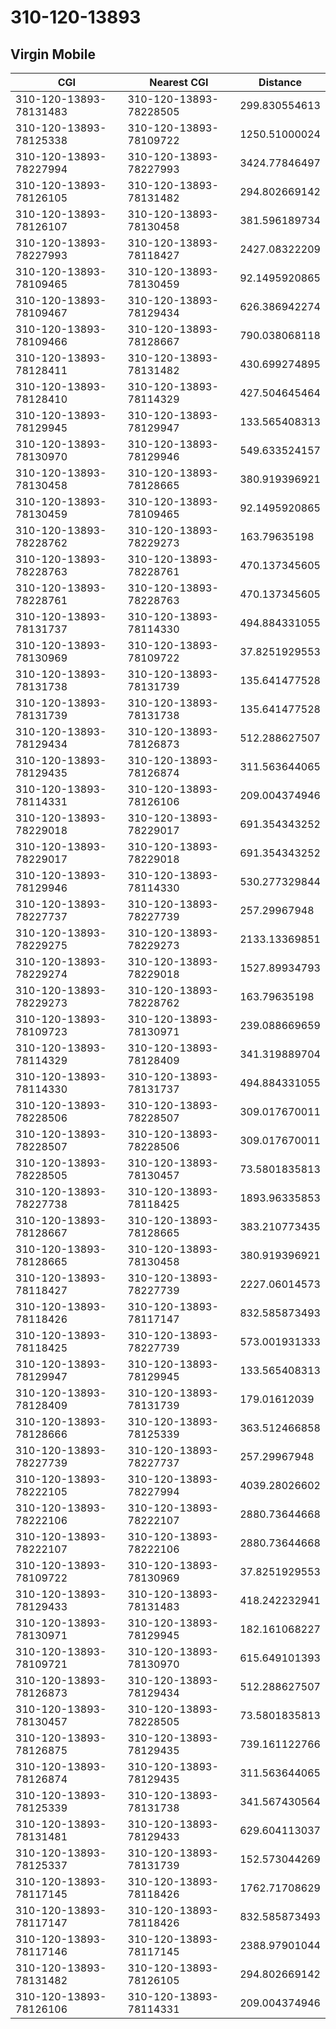# 310-120-13893
## Virgin Mobile


| CGI | Nearest CGI | Distance |
|-----|-------------|----------|
| 310-120-13893-78131483 | 310-120-13893-78228505 | 299.830554613 |
| 310-120-13893-78125338 | 310-120-13893-78109722 | 1250.51000024 |
| 310-120-13893-78227994 | 310-120-13893-78227993 | 3424.77846497 |
| 310-120-13893-78126105 | 310-120-13893-78131482 | 294.802669142 |
| 310-120-13893-78126107 | 310-120-13893-78130458 | 381.596189734 |
| 310-120-13893-78227993 | 310-120-13893-78118427 | 2427.08322209 |
| 310-120-13893-78109465 | 310-120-13893-78130459 | 92.1495920865 |
| 310-120-13893-78109467 | 310-120-13893-78129434 | 626.386942274 |
| 310-120-13893-78109466 | 310-120-13893-78128667 | 790.038068118 |
| 310-120-13893-78128411 | 310-120-13893-78131482 | 430.699274895 |
| 310-120-13893-78128410 | 310-120-13893-78114329 | 427.504645464 |
| 310-120-13893-78129945 | 310-120-13893-78129947 | 133.565408313 |
| 310-120-13893-78130970 | 310-120-13893-78129946 | 549.633524157 |
| 310-120-13893-78130458 | 310-120-13893-78128665 | 380.919396921 |
| 310-120-13893-78130459 | 310-120-13893-78109465 | 92.1495920865 |
| 310-120-13893-78228762 | 310-120-13893-78229273 | 163.79635198 |
| 310-120-13893-78228763 | 310-120-13893-78228761 | 470.137345605 |
| 310-120-13893-78228761 | 310-120-13893-78228763 | 470.137345605 |
| 310-120-13893-78131737 | 310-120-13893-78114330 | 494.884331055 |
| 310-120-13893-78130969 | 310-120-13893-78109722 | 37.8251929553 |
| 310-120-13893-78131738 | 310-120-13893-78131739 | 135.641477528 |
| 310-120-13893-78131739 | 310-120-13893-78131738 | 135.641477528 |
| 310-120-13893-78129434 | 310-120-13893-78126873 | 512.288627507 |
| 310-120-13893-78129435 | 310-120-13893-78126874 | 311.563644065 |
| 310-120-13893-78114331 | 310-120-13893-78126106 | 209.004374946 |
| 310-120-13893-78229018 | 310-120-13893-78229017 | 691.354343252 |
| 310-120-13893-78229017 | 310-120-13893-78229018 | 691.354343252 |
| 310-120-13893-78129946 | 310-120-13893-78114330 | 530.277329844 |
| 310-120-13893-78227737 | 310-120-13893-78227739 | 257.29967948 |
| 310-120-13893-78229275 | 310-120-13893-78229273 | 2133.13369851 |
| 310-120-13893-78229274 | 310-120-13893-78229018 | 1527.89934793 |
| 310-120-13893-78229273 | 310-120-13893-78228762 | 163.79635198 |
| 310-120-13893-78109723 | 310-120-13893-78130971 | 239.088669659 |
| 310-120-13893-78114329 | 310-120-13893-78128409 | 341.319889704 |
| 310-120-13893-78114330 | 310-120-13893-78131737 | 494.884331055 |
| 310-120-13893-78228506 | 310-120-13893-78228507 | 309.017670011 |
| 310-120-13893-78228507 | 310-120-13893-78228506 | 309.017670011 |
| 310-120-13893-78228505 | 310-120-13893-78130457 | 73.5801835813 |
| 310-120-13893-78227738 | 310-120-13893-78118425 | 1893.96335853 |
| 310-120-13893-78128667 | 310-120-13893-78128665 | 383.210773435 |
| 310-120-13893-78128665 | 310-120-13893-78130458 | 380.919396921 |
| 310-120-13893-78118427 | 310-120-13893-78227739 | 2227.06014573 |
| 310-120-13893-78118426 | 310-120-13893-78117147 | 832.585873493 |
| 310-120-13893-78118425 | 310-120-13893-78227739 | 573.001931333 |
| 310-120-13893-78129947 | 310-120-13893-78129945 | 133.565408313 |
| 310-120-13893-78128409 | 310-120-13893-78131739 | 179.01612039 |
| 310-120-13893-78128666 | 310-120-13893-78125339 | 363.512466858 |
| 310-120-13893-78227739 | 310-120-13893-78227737 | 257.29967948 |
| 310-120-13893-78222105 | 310-120-13893-78227994 | 4039.28026602 |
| 310-120-13893-78222106 | 310-120-13893-78222107 | 2880.73644668 |
| 310-120-13893-78222107 | 310-120-13893-78222106 | 2880.73644668 |
| 310-120-13893-78109722 | 310-120-13893-78130969 | 37.8251929553 |
| 310-120-13893-78129433 | 310-120-13893-78131483 | 418.242232941 |
| 310-120-13893-78130971 | 310-120-13893-78129945 | 182.161068227 |
| 310-120-13893-78109721 | 310-120-13893-78130970 | 615.649101393 |
| 310-120-13893-78126873 | 310-120-13893-78129434 | 512.288627507 |
| 310-120-13893-78130457 | 310-120-13893-78228505 | 73.5801835813 |
| 310-120-13893-78126875 | 310-120-13893-78129435 | 739.161122766 |
| 310-120-13893-78126874 | 310-120-13893-78129435 | 311.563644065 |
| 310-120-13893-78125339 | 310-120-13893-78131738 | 341.567430564 |
| 310-120-13893-78131481 | 310-120-13893-78129433 | 629.604113037 |
| 310-120-13893-78125337 | 310-120-13893-78131739 | 152.573044269 |
| 310-120-13893-78117145 | 310-120-13893-78118426 | 1762.71708629 |
| 310-120-13893-78117147 | 310-120-13893-78118426 | 832.585873493 |
| 310-120-13893-78117146 | 310-120-13893-78117145 | 2388.97901044 |
| 310-120-13893-78131482 | 310-120-13893-78126105 | 294.802669142 |
| 310-120-13893-78126106 | 310-120-13893-78114331 | 209.004374946 |
